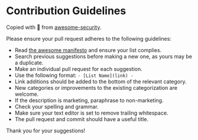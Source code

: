 # Contribution Guidelines

Copied with 💙 from [awesome-security](https://github.com/sbilly/awesome-security/blob/master/contributing.md).

Please ensure your pull request adheres to the following guidelines:

- Read [the awesome manifesto](https://github.com/sindresorhus/awesome/blob/master/awesome.md) and ensure your list complies.
- Search previous suggestions before making a new one, as yours may be a duplicate.
- Make an individual pull request for each suggestion.
- Use the following format: `- [List Name](link) -`
- Link additions should be added to the bottom of the relevant category.
- New categories or improvements to the existing categorization are welcome.
- If the description is marketing, paraphrase to non-marketing.
- Check your spelling and grammar.
- Make sure your text editor is set to remove trailing whitespace.
- The pull request and commit should have a useful title.

Thank you for your suggestions!
